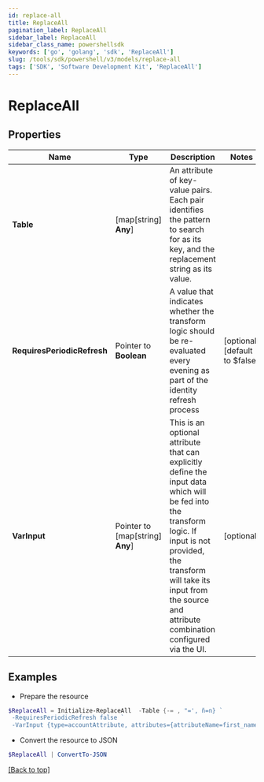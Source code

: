 ```yaml
---
id: replace-all
title: ReplaceAll
pagination_label: ReplaceAll
sidebar_label: ReplaceAll
sidebar_class_name: powershellsdk
keywords: ['go', 'golang', 'sdk', 'ReplaceAll'] 
slug: /tools/sdk/powershell/v3/models/replace-all
tags: ['SDK', 'Software Development Kit', 'ReplaceAll']
---
```



# ReplaceAll

## Properties

Name | Type | Description | Notes
------------ | ------------- | ------------- | -------------
**Table** |  [map[string] **Any**] | An attribute of key-value pairs. Each pair identifies the pattern to search for as its key, and the replacement string as its value. | 
**RequiresPeriodicRefresh** |  Pointer to **Boolean** | A value that indicates whether the transform logic should be re-evaluated every evening as part of the identity refresh process | [optional] [default to $false]
**VarInput** |  Pointer to [map[string] **Any**] | This is an optional attribute that can explicitly define the input data which will be fed into the transform logic. If input is not provided, the transform will take its input from the source and attribute combination configured via the UI. | [optional] 

## Examples

- Prepare the resource
```powershell
$ReplaceAll = Initialize-ReplaceAll  -Table {-= , "=', ñ=n} `
 -RequiresPeriodicRefresh false `
 -VarInput {type=accountAttribute, attributes={attributeName=first_name, sourceName=Source}}
```

- Convert the resource to JSON
```powershell
$ReplaceAll | ConvertTo-JSON
```


[[Back to top]](#) 

